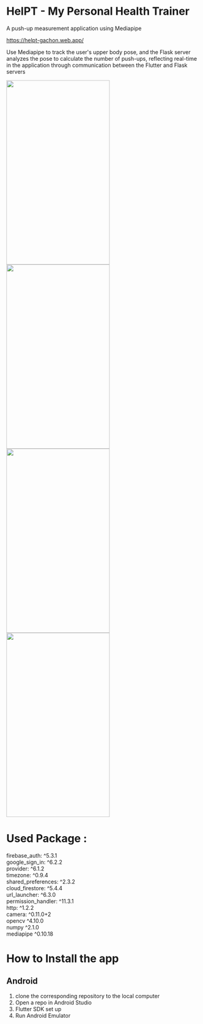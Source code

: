 # **HelPT - My Personal Health Trainer**
A push-up measurement application using Mediapipe

https://helpt-gachon.web.app/

Use Mediapipe to track the user's upper body pose, and the Flask server analyzes the pose to calculate the number of push-ups, reflecting real-time in the application through communication between the Flutter and Flask servers  

<img src="https://github.com/user-attachments/assets/e0627392-dd11-409d-9efe-c72a9ae0652f" width="270" height="480"/>
<img src="https://github.com/user-attachments/assets/b847c9da-1fa3-41b2-ba5a-a9473a65c46f" width="270" height="480"/>
<img src="https://github.com/user-attachments/assets/c3741658-97db-41ff-b27b-074aea08f6fa" width="270" height="480"/>
<img src="https://github.com/user-attachments/assets/23e87b4e-5e53-4d40-9da9-1f0e57db4074" width="270" height="480"/>

# Used Package :
  firebase_auth: ^5.3.1<br/>
  google_sign_in: ^6.2.2<br/>
  provider: ^6.1.2<br/>
  timezone: ^0.9.4<br/>
  shared_preferences: ^2.3.2<br/>
  cloud_firestore: ^5.4.4<br/>
  url_launcher: ^6.3.0<br/>
  permission_handler: ^11.3.1<br/>
  http: ^1.2.2<br/>
  camera: ^0.11.0+2<br/>
  opencv ^4.10.0<br/>
  numpy ^2.1.0</br>
  mediapipe ^0.10.18

# How to Install the app

## Android
1. clone the corresponding repository to the local computer	
2. Open a repo in Android Studio
3. Flutter SDK set up
4. Run Android Emulator

